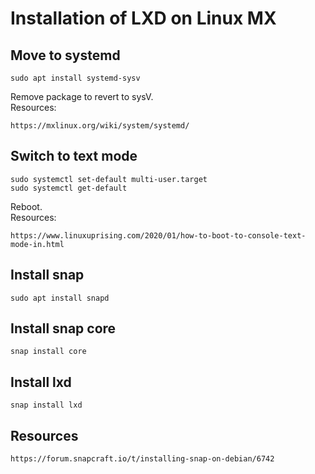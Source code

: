 # Installation of LXD on Linux MX
## Move to systemd
```
sudo apt install systemd-sysv
```
Remove package to revert to sysV.<br/>
Resources:
```
https://mxlinux.org/wiki/system/systemd/
```

## Switch to text mode
```
sudo systemctl set-default multi-user.target
sudo systemctl get-default
```
Reboot.<br/>
Resources:
```
https://www.linuxuprising.com/2020/01/how-to-boot-to-console-text-mode-in.html
```

## Install snap
```
sudo apt install snapd
```
## Install snap core
```
snap install core
```
## Install lxd
```
snap install lxd
```
## Resources
```
https://forum.snapcraft.io/t/installing-snap-on-debian/6742
```
